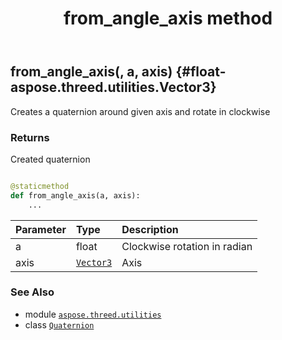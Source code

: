 ﻿---
title: from_angle_axis method
second_title: Aspose.3D for Python via .NET API References
description: 
type: docs
weight: 60
url: /python-net/aspose.threed.utilities/quaternion/from_angle_axis/
is_root: false
---

## from_angle_axis(, a, axis) {#float-aspose.threed.utilities.Vector3}

Creates a quaternion around given axis and rotate in clockwise


### Returns 


Created quaternion


```python

@staticmethod
def from_angle_axis(a, axis):
    ...
```


| Parameter | Type | Description |
| :- | :- | :- |
| a | float | Clockwise rotation in radian |
| axis | [`Vector3`](/3d/python-net/aspose.threed.utilities/vector3) | Axis |



### See Also
* module [`aspose.threed.utilities`](../../)
* class [`Quaternion`](/3d/python-net/aspose.threed.utilities/quaternion)
